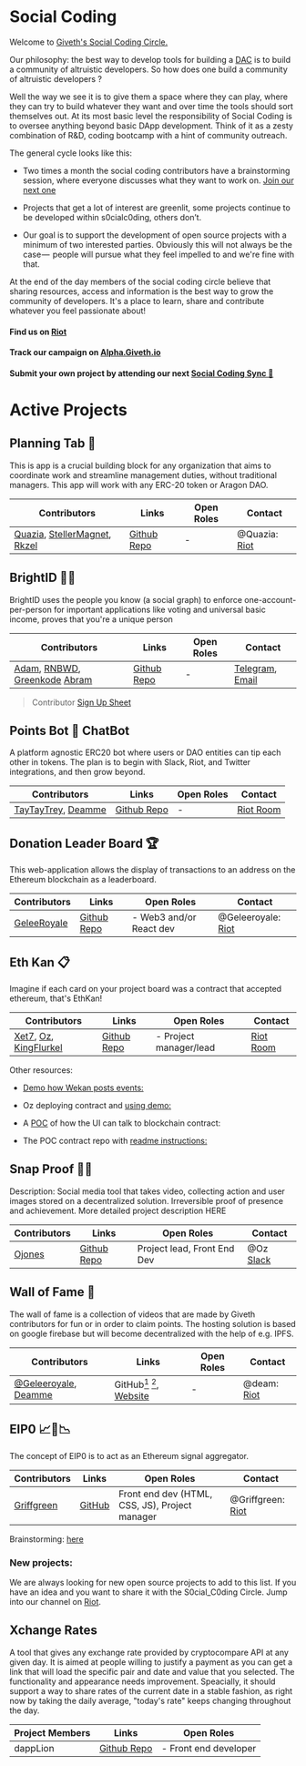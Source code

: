 # Social Coding
Welcome to [Giveth's Social Coding Circle.]()

Our philosophy: the best way to develop tools for building a [DAC](https://wiki.giveth.io/dac/governance/) is to build a community of altruistic developers. So how does one build a community of altruistic developers ?

Well the way we see it is to give them a space where they can play, where they can try to build whatever they want and over time the tools should sort themselves out. At its most basic level the responsibility of Social Coding is to oversee anything beyond basic DApp development. Think of it as a zesty combination of R&D, coding bootcamp with a hint of community outreach.

The general cycle looks like this:

* Two times a month the social coding contributors have a brainstorming session, where everyone discusses what they want to work on. [Join our next one](https://riot.im/app/#/room/#giveth-social-coding:matrix.org) 

* Projects that get a lot of interest are greenlit, some projects continue to be developed within s0cialc0ding, others don’t.

* Our goal is to support the development of open source projects with a minimum of two interested parties. Obviously this will not always be the case —  people will pursue what they feel impelled to and we're fine with that. 

At the end of the day members of the social coding circle believe that sharing resources, access and information is the best way to grow the community of developers. It's a place to learn, share and contribute whatever you feel passionate about! 


#### Find us on [Riot](https://riot.im/app/#/room/#giveth-social-coding:matrix.org)

#### Track our campaign on [Alpha.Giveth.io](https://alpha.giveth.io/campaigns/NMhA6QLwfsUmPQld)

#### Submit your own project by attending our next [Social Coding Sync 📆](https://calendar.google.com/calendar/embed?src=givethdotio%40gmail.com&ctz=Europe%2FMadrid)





# Active Projects

## Planning Tab 📑
This is app is a crucial building block for any organization that aims to coordinate work and streamline management duties, without traditional managers. This app will work with any ERC-20 token or Aragon DAO.

 Contributors | Links | Open Roles | Contact
| ------- | ------- | ------- |-----
|[Quazia](https://github.com/Quazia), [StellerMagnet](https://github.com/stellarmagnet), [Rkzel](https://github.com/rkzel)  | [Github Repo](https://github.com/Giveth/planning-app) | -  | @Quazia: [Riot](https://riot.im/app/#/room/#giveth-social-coding:matrix.org) 

## BrightID 🌟🆔

BrightID uses the people you know (a social graph) to enforce one-account-per-person for important applications like voting and universal basic income, proves that you're a unique person


 Contributors | Links | Open Roles |Contact
| ------- | ------- | ------- |------
| [Adam](https://github.com/adamstallard), [RNBWD](https://github.com/RnbWd), [Greenkode](https://github.com/greenkode) [Abram]() | [Github Repo](https://github.com/BrightID/BrightID) | -  |[Telegram](https://t.me/brightid), [Email](mailto:adam.stallard@gmail.com) 
  
>Contributor [Sign Up Sheet](https://goo.gl/forms/gy4YBscxRKWHtddb2) 



## Points Bot 🤖 ChatBot

A platform agnostic ERC20 bot where users or DAO entities can tip each other in tokens. The plan is to begin with Slack, Riot, and Twitter integrations, and then grow beyond. 

| Contributors | Links | Open Roles | Contact | 
| ------- | ------- | ------- |--------
|  [TayTayTrey](), [Deamme](https://github.com/deamme) | [Github Repo](https://github.com/geleeroyale/donation-leaderboard) | - |[Riot Room](http://riot.im/app/#/room/#pointsbot:matrix.org)


## Donation Leader Board 🏆

This web-application allows the display of transactions to an address on the Ethereum blockchain as a leaderboard.

| Contributors | Links | Open Roles | Contact |
| ------- | ------- | ------- |------
| [GeleeRoyale](https://github.com/geleeroyale) | [Github Repo](https://github.com/geleeroyale/donation-leaderboard) | - Web3 and/or React dev  | @Geleeroyale: [Riot](https://riot.im/app/#/group/+giveth:matrix.org) 

## Eth Kan 📋

Imagine if each card on your project board was a contract that accepted ethereum, that's EthKan! 

| Contributors | Links | Open Roles | Contact |
| ------- | ------- | ------- | ------- |
| [Xet7](https://github.com/xet7), [Oz](https://github.com/ojones), [KingFlurkel](https://github.com/kingflurkel) | [Github Repo](https://github.com/EthKan) | - Project manager/lead |[Riot Room](http://riot.im/app/#/room/#social-coding-ethkan:matrix.org )


Other resources: 
- [Demo how Wekan posts events:](https://www.youtube.com/watch?v=hTB9LaqyQgw) 
- Oz deploying contract and [using demo:](https://www.youtube.com/watch?v=B_xZZ0eIq_Y) 
- A [POC](https://github.com/EthKan/contract-ui-demo) of how the UI can talk to blockchain contract: 
 
- The POC contract repo with [readme instructions:](https://github.com/EthKan/ethkan-contracts)  


## Snap Proof 🤞🏼
 
Description: Social media tool that takes video, collecting action and user images stored on a decentralized solution. Irreversible proof of presence and achievement. More detailed project description HERE

 Contributors | Links | Open Roles | Contact
| ------- | ------- | ------- | ------
| [Ojones](https://github.com/ojones) | [Github Repo](https://github.com/snapproof) | Project lead, Front End Dev | @Oz [Slack](http://slack.giveth.io/) 

## Wall of Fame 🎥
The wall of fame is a collection of videos that are made by Giveth contributors for fun or in order to claim points. The hosting solution is based on google firebase but will become decentralized with the help of e.g. IPFS.

 Contributors | Links | Open Roles | Contact
| ------- | ------- | ------- | ------
| [@Geleeroyale](https://github.com/geleeroyale), [Deamme](https://github.com/deamme) | GitHub[<sup>1</sup>](https://github.com/etherno/giveth) [<sup>2</sup>](https://github.com/Giveth/wall-of-fame), [Website](https://fame.giveth.io/) | - | @deam: [Riot](https://riot.im/app/#/group/+giveth:matrix.org)




## EIP0 📈🚨📉 
The concept of EIP0 is to act as an Ethereum signal aggregator.

   Contributors | Links | Open Roles | Contact
| ------- | ------- | ------- | ------
| [Griffgreen](https://github.com/griffgreen)  | [GitHub]( https://github.com/Giveth/ethereum-signal-aggregator) | Front end dev (HTML, CSS, JS), Project manager | @Griffgreen: [Riot](ttps://riot.im/app/#/group/+giveth:matrix.org)

Brainstorming: [here](https://docs.google.com/document/d/1Uo0v78BgHUJNRdcikffL_7f36W0sZkyNQSPW5pj4uks/)

### New projects:
We are always looking for new open source projects to add to this list. If you have an idea and you want to share it with the S0cial_C0ding Circle. Jump into our channel on [Riot](https://riot.im/app/#/room/#giveth-social-coding:matrix.org). 

## Xchange Rates

A tool that gives any exchange rate provided by cryptocompare API at any given day. It is aimed at people willing to justify a payment as you can get a link that will load the specific pair and date and value that you selected. The functionality and appearance needs improvement. Speacially, it should support a way to share rates of the current date in a stable fashion, as right now by taking the daily average, "today's rate" keeps changing throughout the day.

| Project Members | Links | Open Roles |
| ------- | ------- | ------- |
| dappLion | [Github Repo](https://github.com/Giveth/xchange-rates) | - Front end developer |

